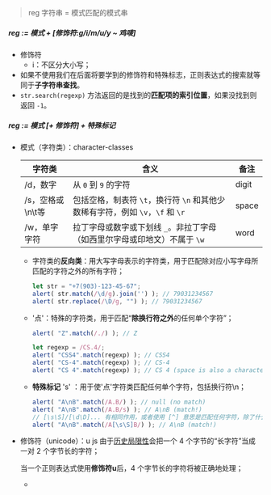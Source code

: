 > reg 字符串 = 模式匹配的模式串

##### reg := 模式 + [修饰符:g/i/m/u/y ~ 鸡唛]

- 修饰符
  - i：不区分大小写；
- 
  如果不使用我们在后面将要学到的修饰符和特殊标志，正则表达式的搜索就等同于**子字符串查找**。
- `str.search(regexp)` 方法返回的是找到的**匹配项的索引位置**，如果没找到则返回 `-1`。

##### reg := 模式 [+ 修饰符] + 特殊标记

- 模式（字符类）：character-classes

  | 字符类           | 含义                                                         | 备注  |
  | ---------------- | ------------------------------------------------------------ | ----- |
  | /d，数字         | 从 `0` 到 `9` 的字符                                         | digit |
  | /s，空格或\n\t等 | 包括空格，制表符 `\t`，换行符 `\n` 和其他少数稀有字符，例如 `\v`，`\f` 和 `\r` | space |
  | /w，单字字符     | 拉丁字母或数字或下划线 `_`。非拉丁字母（如西里尔字母或印地文）不属于 `\w` | word  |

  - 字符类的**反向类**：用大写字母表示的字符类，用于匹配除对应小写字母所匹配的字符之外的所有字符；

    ```js
    let str = "+7(903)-123-45-67";
    alert( str.match(/\d/g).join('') ); // 79031234567
    alert( str.replace(/\D/g, "") ); // 79031234567
    ```

  - '点'：特殊的字符类，用于匹配“**除换行符之外**的任何单个字符”；

    ```js
    alert( "Z".match(/./) ); // Z
    
    let regexp = /CS.4/;
    alert( "CSS4".match(regexp) ); // CSS4
    alert( "CS-4".match(regexp) ); // CS-4
    alert( "CS 4".match(regexp) ); // CS 4 (space is also a character)
    ```

  - **特殊标记** 's' ：用于使'点'字符类匹配任何单个字符，包括换行符\n；

    ```js
    alert( "A\nB".match(/A.B/) ); // null (no match)
    alert( "A\nB".match(/A.B/s) ); // A\nB (match!)
    // [\s\S]/[\d\D]... 有相同作用，或者使用 [^] 意思是匹配任何字符，除了什么都没有；
    alert( "A\nB".match(/A[\s\S]B/) ); // A\nB (match!)
    ```

- 修饰符（unicode）：u
  js 由于[历史局限性](https://zh.javascript.info/regexp-unicode#unicode-shu-xing-unicodepropertiesp)会把一个 4 个字节的“长字符”当成一对 2 个字节长的字符；

  当一个正则表达式使用**修饰符u**后，4 个字节长的字符将被正确地处理；

  - 

